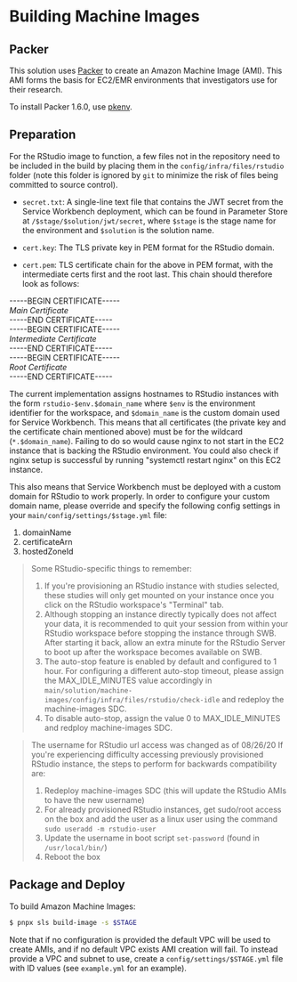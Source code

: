 # Building Machine Images

## Packer

This solution uses [Packer](https://www.packer.io/) to create an Amazon Machine Image (AMI). This AMI forms the basis for EC2/EMR environments that investigators use for their research.

To install Packer 1.6.0, use [pkenv](https://github.com/iamhsa/pkenv).

## Preparation

For the RStudio image to function, a few files not in the repository need to be included in the build by placing them
in the `config/infra/files/rstudio` folder (note this folder is ignored by `git` to minimize the risk of files being
committed to source control).

- `secret.txt`: A single-line text file that contains the JWT secret from the Service Workbench deployment, which can
  be found in Parameter Store at `/$stage/$solution/jwt/secret`, where `$stage` is the stage name for the
  environment and `$solution` is the solution name.

- `cert.key`: The TLS private key in PEM format for the RStudio domain.

- `cert.pem`: TLS certificate chain for the above in PEM format, with the intermediate certs first and the root last. This chain should therefore look as follows:

-----BEGIN CERTIFICATE-----<br />
_Main Certificate_<br />
-----END CERTIFICATE-----<br />
-----BEGIN CERTIFICATE-----<br />
_Intermediate Certificate_<br />
-----END CERTIFICATE-----<br />
-----BEGIN CERTIFICATE-----<br />
_Root Certificate_<br />
-----END CERTIFICATE-----<br />

The current implementation assigns hostnames to RStudio instances with the form `rstudio-$env.$domain_name` where `$env`
is the environment identifier for the workspace, and `$domain_name` is the custom domain used for Service Workbench. This means that all certificates
(the private key and the certificate chain mentioned above) must be for the wildcard (`*.$domain_name`). Failing to do so would cause nginx to not start in the EC2 instance that is backing the RStudio environment. You could also check if nginx setup is successful by running "systemctl restart nginx" on this EC2 instance.

This also means that Service Workbench must be deployed
with a custom domain for RStudio to work properly. In order to configure your custom domain name, please override and specify the following config settings in your `main/config/settings/$stage.yml` file:

1. domainName
2. certificateArn
3. hostedZoneId

> Some RStudio-specific things to remember:
>
> 1. If you're provisioning an RStudio instance with studies selected, these studies will only get mounted on your instance once you click on the RStudio workspace's "Terminal" tab.
> 2. Although stopping an instance directly typically does not affect your data, it is recommended to quit your session from within your RStudio workspace before stopping the instance through SWB. After starting it back, allow an extra minute for the RStudio Server to boot up after the workspace becomes available on SWB.
> 3. The auto-stop feature is enabled by default and configured to 1 hour. For configuring a different auto-stop timeout, please assign the MAX_IDLE_MINUTES value accordingly in `main/solution/machine-images/config/infra/files/rstudio/check-idle` and redeploy the machine-images SDC.
> 4. To disable auto-stop, assign the value 0 to MAX_IDLE_MINUTES and redploy machine-images SDC.

> The username for RStudio url access was changed as of 08/26/20
>    If you're experiencing difficulty accessing previously provisioned RStudio instance,
>    the steps to perform for backwards compatibility are:
>    1. Redeploy machine-images SDC (this will update the RStudio AMIs to have the new username)
>    2. For already provisioned RStudio instances, get sudo/root access on the box and add the user
>    as a linux user using the command `sudo useradd -m rstudio-user`
>    3. Update the username in boot script `set-password` (found in `/usr/local/bin/`)
>    4. Reboot the box

## Package and Deploy

To build Amazon Machine Images:

```bash
$ pnpx sls build-image -s $STAGE
```

Note that if no configuration is provided the default VPC will be used to create AMIs, and if
no default VPC exists AMI creation will fail. To instead provide a VPC and subnet to use,
create a `config/settings/$STAGE.yml` file with ID values (see `example.yml` for an example).
